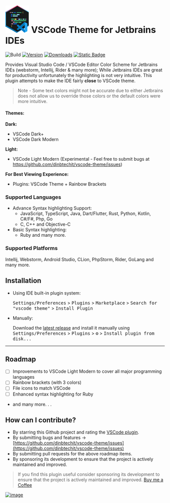 # <img src="src/main/resources/META-INF/pluginIcon.svg" alt="drawing" width="75"/> VSCode Theme for Jetbrains IDEs

![Build](https://github.com/dinbtechit/vscode-theme/workflows/Build/badge.svg)
[![Version](https://img.shields.io/jetbrains/plugin/v/19177.svg)](https://plugins.jetbrains.com/plugin/19177)
[![Downloads](https://img.shields.io/jetbrains/plugin/d/19177.svg)](https://plugins.jetbrains.com/plugin/19177)
[![Static Badge](https://img.shields.io/badge/--FFDD04?style=flat&logo=buy-me-a-coffee&logoColor=222222&label=Buy%20Me%20a%20Coffee&labelColor=FFDD04&color=FFDD04&link=https%3A%2F%2Fwww.buymeacoffee.com%2Fdinbtechit)
](https://www.buymeacoffee.com/dinbtechit)


<!-- Plugin description -->
Provides Visual Studio Code / VSCode Editor Color Scheme for Jetbrains IDEs (webstorm, Intellij, Rider & many more);
While Jetbrains IDEs are great for productivity unfortunately the highlighting is not very
intuitive. This plugin attempts to make the IDE fairly **close** to VSCode theme. 

> Note - Some text colors might not be accurate due to either Jetbrains does not allow us to override those colors or the default colors were more intuitive.

#### Themes:

**Dark:**
- VSCode Dark+
- VSCode Dark Modern

**Light:**
- VSCode Light Modern (Experimental - Feel free to submit bugs at https://github.com/dinbtechit/vscode-theme/issues)

**For Best Viewing Experience:** 
- Plugins: VSCode Theme + Rainbow Brackets

### Supported Languages
- Advance Syntax highlighting Support: 
  - JavaScript, TypeScript, Java, Dart/Flutter, Rust, Python, Kotlin, C#/F#, Php, Go
  - C, C++ and Objective-C
- Basic Syntax highlighting:
  - Ruby and many more. 

### Supported Platforms
Intellij, Webstorm, Android Studio, CLion, PhpStorm, Rider, GoLang and many more.

<!-- Plugin description end -->

## Installation

- Using IDE built-in plugin system:
  
  <kbd>Settings/Preferences</kbd> > <kbd>Plugins</kbd> > <kbd>Marketplace</kbd> > <kbd>Search for "vscode theme"</kbd> >
  <kbd>Install Plugin</kbd>
  
- Manually:

  Download the [latest release](https://github.com/dinbtechit/vscode-theme/releases/latest) and install it manually using
  <kbd>Settings/Preferences</kbd> > <kbd>Plugins</kbd> > <kbd>⚙️</kbd> > <kbd>Install plugin from disk...</kbd>

---
## Roadmap
- [ ] Improvements to VSCode Light Modern to cover all major programming languages
- [ ] Rainbow brackets (with 3 colors)
- [ ] File icons to match VSCode
- [ ] Enhanced syntax highlighting for Ruby
- and many more. . .

## How can I contribute?

- By starring this Github project and rating the [VSCode plugin](https://plugins.jetbrains.com/plugin/19177-vscode-theme).
- By submitting bugs and features -> [https://github.com/dinbtechit/vscode-theme/issues](https://github.com/dinbtechit/vscode-theme/issues)
- By submitting pull requests for the above roadmap items.
- By sponsoring its development to ensure that the project is actively maintained and improved. 

> If you find this plugin useful consider sponsoring its development to ensure that the project is actively maintained and improved. [Buy me a Coffee](https://www.buymeacoffee.com/dinbtechit) 

[![image](https://www.buymeacoffee.com/assets/img/guidelines/download-assets-sm-1.svg)](https://www.buymeacoffee.com/dinbtechit)
